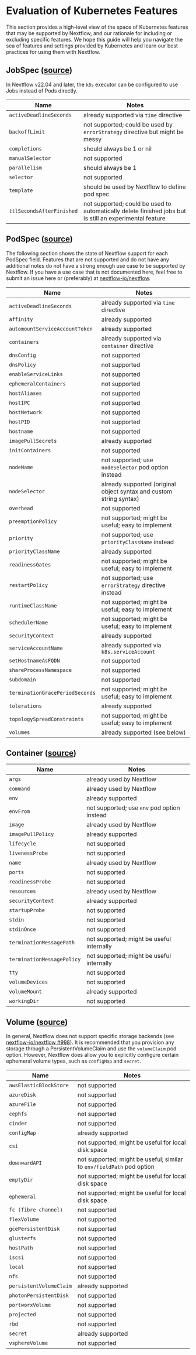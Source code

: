 # Evaluation of Kubernetes Features

This section provides a high-level view of the space of Kubernetes features that may be supported by Nextflow, and our rationale for including or excluding specific features. We hope this guide will help you navigate the sea of features and settings provided by Kubernetes and learn our best practices for using them with Nextflow.

## JobSpec ([source](https://kubernetes.io/docs/reference/generated/kubernetes-api/v1.19/#jobspec-v1-batch))

In Nextflow v22.04 and later, the `k8s` executor can be configured to use Jobs instead of Pods directly.

| Name                      | Notes                                                                                                   |
| ------------------------- | ------------------------------------------------------------------------------------------------------- |
| `activeDeadlineSeconds`   | already supported via `time` directive                                                                  |
| `backoffLimit`            | not supported; could be used by `errorStrategy` directive but might be messy                            |
| `completions`             | should always be 1 or nil                                                                               |
| `manualSelector`          | not supported                                                                                           |
| `parallelism`             | should always be 1                                                                                      |
| `selector`                | not supported                                                                                           |
| `template`                | should be used by Nextflow to define pod spec                                                           |
| `ttlSecondsAfterFinished` | not supported; could be used to automatically delete finished jobs but is still an experimental feature |

## PodSpec ([source](https://kubernetes.io/docs/reference/generated/kubernetes-api/v1.19/#podspec-v1-core))

The following section shows the state of Nextflow support for each PodSpec field. Features that are not supported and do not have any additional notes do not have a strong enough use case to be supported by Nextflow. If you have a use case that is not documented here, feel free to submit an issue here or (preferably) at [nextflow-io/nextflow](https://github.com/nextflow-io/nextflow/issues).

| Name                            | Notes                                                                            |
| ------------------------------- | -------------------------------------------------------------------------------- |
| `activeDeadlineSeconds`         | already supported via `time` directive                                           |
| `affinity`                      | already supported                                                                |
| `automountServiceAccountToken`  | already supported                                                                |
| `containers`                    | already supported via `container` directive                                      |
| `dnsConfig`                     | not supported                                                                    |
| `dnsPolicy`                     | not supported                                                                    |
| `enableServiceLinks`            | not supported                                                                    |
| `ephemeralContainers`           | not supported                                                                    |
| `hostAliases`                   | not supported                                                                    |
| `hostIPC`                       | not supported                                                                    |
| `hostNetwork`                   | not supported                                                                    |
| `hostPID`                       | not supported                                                                    |
| `hostname`                      | not supported                                                                    |
| `imagePullSecrets`              | already supported                                                                |
| `initContainers`                | not supported                                                                    |
| `nodeName`                      | not supported; use `nodeSelector` pod option instead                             |
| `nodeSelector`                  | already supported (original object syntax and custom string syntax)              |
| `overhead`                      | not supported                                                                    |
| `preemptionPolicy`              | not supported; might be useful; easy to implement                                |
| `priority`                      | not supported; use `priorityClassName` instead                                   |
| `priorityClassName`             | already supported                                                                |
| `readinessGates`                | not supported; might be useful; easy to implement                                |
| `restartPolicy`                 | not supported; use `errorStrategy` directive instead                             |
| `runtimeClassName`              | not supported; might be useful; easy to implement                                |
| `schedulerName`                 | not supported; might be useful; easy to implement                                |
| `securityContext`               | already supported                                                                |
| `serviceAccountName`            | already supported via `k8s.serviceAccount`                                       |
| `setHostnameAsFQDN`             | not supported                                                                    |
| `shareProcessNamespace`         | not supported                                                                    |
| `subdomain`                     | not supported                                                                    |
| `terminationGracePeriodSeconds` | not supported; might be useful; easy to implement                                |
| `tolerations`                   | already supported                                                                |
| `topologySpreadConstraints`     | not supported; might be useful; easy to implement                                |
| `volumes`                       | already supported (see below)                                                    |

## Container ([source](https://kubernetes.io/docs/reference/generated/kubernetes-api/v1.19/#container-v1-core))

| Name                       | Notes                                           |
| -------------------------- | ----------------------------------------------- |
| `args`                     | already used by Nextflow                        |
| `command`                  | already used by Nextflow                        |
| `env`                      | already supported                               |
| `envFrom`                  | not supported; use `env` pod option instead     |
| `image`                    | already used by Nextflow                        |
| `imagePullPolicy`          | already supported                               |
| `lifecycle`                | not supported                                   |
| `livenessProbe`            | not supported                                   |
| `name`                     | already used by Nextflow                        |
| `ports`                    | not supported                                   |
| `readinessProbe`           | not supported                                   |
| `resources`                | already used by Nextflow                        |
| `securityContext`          | already supported                               |
| `startupProbe`             | not supported                                   |
| `stdin`                    | not supported                                   |
| `stdinOnce`                | not supported                                   |
| `terminationMessagePath`   | not supported; might be useful internally       |
| `terminationMessagePolicy` | not supported; might be useful internally       |
| `tty`                      | not supported                                   |
| `volumeDevices`            | not supported                                   |
| `volumeMount`              | already supported                               |
| `workingDir`               | not supported                                   |

## Volume ([source](https://kubernetes.io/docs/concepts/storage/volumes/))

In general, Nextflow does not support specific storage backends (see [nextflow-io/nextflow #998](https://github.com/nextflow-io/nextflow/issues/998)). It is recommended that you provision any storage through a PersistentVolumeClaim and use the `volumeClaim` pod option. However, Nextflow does allow you to explicitly configure certain ephemeral volume types, such as `configMap` and `secret`.

| Name                    | Notes                                                                 |
| ----------------------- | --------------------------------------------------------------------- |
| `awsElasticBlockStore`  | not supported                                                         |
| `azureDisk`             | not supported                                                         |
| `azureFile`             | not supported                                                         |
| `cephfs`                | not supported                                                         |
| `cinder`                | not supported                                                         |
| `configMap`             | already supported                                                     |
| `csi`                   | not supported; might be useful for local disk space                   |
| `downwardAPI`           | not supported; might be useful; similar to `env/fieldPath` pod option |
| `emptyDir`              | not supported; might be useful for local disk space                   |
| `ephemeral`             | not supported; might be useful for local disk space                   |
| `fc (fibre channel)`    | not supported                                                         |
| `flexVolume`            | not supported                                                         |
| `gcePersistentDisk`     | not supported                                                         |
| `glusterfs`             | not supported                                                         |
| `hostPath`              | not supported                                                         |
| `iscsi`                 | not supported                                                         |
| `local`                 | not supported                                                         |
| `nfs`                   | not supported                                                         |
| `persistentVolumeClaim` | already supported                                                     |
| `photonPersistentDisk`  | not supported                                                         |
| `portworxVolume`        | not supported                                                         |
| `projected`             | not supported                                                         |
| `rbd`                   | not supported                                                         |
| `secret`                | already supported                                                     |
| `vsphereVolume`         | not supported                                                         |
